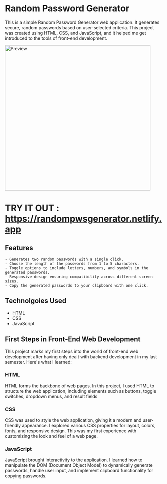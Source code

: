 # Random Password Generator
This is a simple Random Password Generator web application. It generates secure, random passwords based on user-selected criteria. This project was created using HTML, CSS, and JavaScript, and it helped me get introduced to the tools of front-end development.

<picture>
<img width="465" alt="Preview" src="https://github.com/user-attachments/assets/0fd644d6-84be-4699-9841-183799bac44a">

</picture>

# TRY IT OUT : https://randompwsgenerator.netlify.app

## Features 
```
- Generates two random passwords with a single click.
- Choose the length of the passwords from 1 to 5 characters.
- Toggle options to include letters, numbers, and symbols in the generated passwords.
- Responsive design ensuring compatibility across different screen sizes.
- Copy the generated passwords to your clipboard with one click.
```
## Technolgoies Used
- HTML
- CSS
- JavaScript

## First Steps in Front-End Web Development

This project marks my first steps into the world of front-end web development after having only dealt with backend development in my last semester. Here's what I learned:

### HTML
HTML forms the backbone of web pages. In this project, I used HTML to structure the web application, including elements such as buttons, toggle switches, dropdown menus, and result fields

### CSS
CSS was used to style the web application, giving it a modern and user-friendly appearance. I explored various CSS properties for layout, colors, fonts, and responsive design. This was my first experience with customizing the look and feel of a web page.

### JavaScript
JavaScript brought interactivity to the application. I learned how to manipulate the DOM (Document Object Model) to dynamically generate passwords, handle user input, and implement clipboard functionality for copying passwords.
